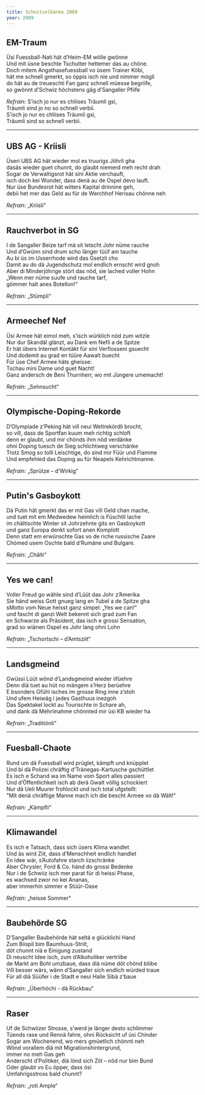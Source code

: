 ```yaml
---
title: Schnitzelbänke 2009
year: 2009
---
```

## EM-Traum
Üsi Fuessball-Nati hät d’Heim-EM wölle gwönne  
Und mit üsne beschte Tschutter hettemer das au chöne.  
Doch mitem Angsthasefuessball vo üsem Trainer Köbi,  
hät me schnell gmerkt, so öppis isch nie und nimmer mögli  
do hät au de treueschti Fan ganz schnell müesse begriife,  
so gwönnt d’Schwiz höchstens gäg d’Sangaller Pfiife

_Refrain:_
S’isch jo nur es chliises Träumli gsi,  
Träumli sind jo no so schnell verbii.  
S’isch jo nur es chliises Träumli gsi,  
Träumli sind so schnell verbii.

***

## UBS AG - Kriisli
Üseri UBS AG hät wieder mol es truurigs Jöhrli gha  
dasäs wieder guet chunnt, do glaubt niemerd meh recht drah  
Sogar de Verwaltigsrot hät sini Aktie verchauft,  
isch doch kei Wunder, dass denä au de Ospel devo lauft.  
Nur üse Bundesrot hät wiiters Kapital drinnine geh,  
debii het mer das Geld au für de Werchhof Herisau chönne neh

_Refrain:_ „Kriisli“

***

## Rauchverbot in SG
I de Sangaller Beize tarf mä sit letscht Johr nüme rauche  
Und d’Gwünn sind drum scho länger tüüf am tauche  
Au bi üs im Usserrhode wird das Gsetzli cho  
Damit au do dä Jugendschutz mol endlich ernscht wird gnoh  
Aber di Minderjöhrige stört das nöd, sie lached voller Hohn  
„Wenn mer nüme suufe und rauche tarf,  
gömmer halt anes Botellon!“

_Refrain:_ „Stümpli“

***

## Armeechef Nef
Üsi Armee hät eimol meh, s’isch würklich nöd zum witzle  
Nur dur Skandäl glänzt, au Dank em Nefli a de Spitze  
Er hät übers Internet Kontäkt für sini Verflosseni gsuecht  
Und dodemit au grad en tüüre Aawalt buecht  
Für üse Chef Armee häts gheisse:  
Tschau mini Dame und guet Nacht!  
Ganz andersch de Beni Thurnherr, wo mit Jüngere umemacht!

_Refrain:_ „Sehnsucht“

***

## Olympische-Doping-Rekorde
D’Olympiade z’Peking hät vill neui Weltrekördli brocht,  
so vill, dass de Sportfan kuum meh richtig schloft  
denn er glaubt, und mir chönds ihm nöd verdänke  
ohni Doping tuesch de Sieg schlichtweg verschänke  
Trotz Smog so tolli Leischtige, do sind mir Füür und Flamme  
Und empfehled das Doping au für Neapels Kehrichtmanne.

_Refrain:_ „Sprütze – d’Wirkig“

***

## Putin's Gasboykott
Dä Putin hät gmerkt das er mit Gas vill Geld chan mache,  
und tuet mit em Medwedew heimlich is Füschtli lache  
im chältischte Winter sit Johrzehnte gits en Gasboykott  
und ganz Europa denkt sofort anen Komplott  
Denn statt em erwünschte Gas vo de riche russische Zaare  
Chömed usem Oschte bald d’Rumäne und Bulgare.

_Refrain:_ „Chälti“

***

## Yes we can!
Voller Freud go wähle sind d’Lüüt das Johr z’Amerika  
Sie händ weiss Gott gnueg lang en Tubel a de Spitze gha  
sMotto vom Neue heisst ganz simpel: „Yes we can!“  
und fascht di ganzi Welt bekennt sich grad zum Fan  
en Schwarze als Präsident, das isch e grossi Sensation,  
grad so wiänen Ospel es Johr lang ohni Lohn

_Refrain:_ „Tschortschi – d’Amtsziit“

***

## Landsgmeind
Gwüssi Lüüt wönd d’Landsgmeind wieder iifüehre  
Denn diä tuet au hüt no mängem s’Herz berüehre  
E bsonders Gfühl isches im grosse Ring inne z’stoh  
Und ufem Heiwäg i jedes Gasthuus inezgoh  
Das Spektakel lockt au Tourischte in Schare ah,  
und dank dä Mehriinahme chönnted mir üsi KB wieder ha

_Refrain:_ „Traditiönli“

***

## Fuesball-Chaote
Rund um dä Fuessball wird prüglet, kämpft und knüpplet  
Und bi dä Polizei chräftig d’Tränegas-Kartusche gschüttlet  
Es isch e Schand wa im Name vom Sport alles passiert  
Und d’Öffentlichkeit isch ab derä Gwalt völlig schockiert  
Nur dä Ueli Muurer frohlockt und isch total ufgstellt:  
"Mit denä chräftige Manne mach ich die bescht Armee vo dä Wält!"

_Refrain:_ „Kämpfli“

***

## Klimawandel
Es isch e Tatsach, dass sich üsers Klima wandlet  
Und äs wird Ziit, dass d’Menschheit endlich handlet  
En Idee wär, s’Autofahre starch iizschränke  
Aber Chrysler, Ford & Co. händ do grossi Bedenke  
Nur i de Schwiiz isch mer parat für di heissi Phase,  
es wachsed zwor no kei Ananas,  
aber immerhin simmer e Stüür-Oase

_Refrain:_ „heisse Sommer“

***

## Baubehörde SG
D’Sangaller Baubehörde hät seltä e glücklichi Hand  
Zum Biispil bim Baumhuus-Striit,  
döt chunnt niä e Einigung zustand  
Di neuscht Idee isch, zum d’Alkoholiker vertriibe  
de Markt am Bohl umzbaue, dass diä nüme döt chönd bliibe  
Vill besser wärs, wänn d’Sangaller sich endlich würded traue  
Für all diä Süüfer i de Stadt e neui Halle Sibä z’baue

_Refrain:_ „Überhöchi - dä Rückbau“

***

## Raser
Uf de Schwiizer Strosse, s’werd je länger desto schlimmer  
Tüends rase und Rennä fahre, ohni Rücksicht uf üsi Chinder  
Sogar am Wochenend, wo mers gmüetlich chönnti neh  
Wönd vorallem diä mit Migrationshintergrund,  
immer no meh Gas geh  
Anderscht d’Politiker, diä lönd sich Ziit – nöd nur bim Bund  
Oder glaubt vo Eu öpper, dass ösi  
Umfahrigsstross bald chunnt?

_Refrain:_ „roti Ample“
